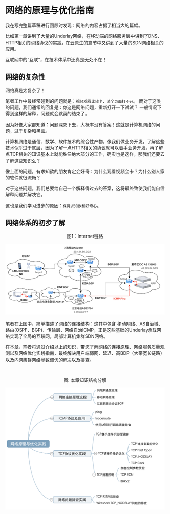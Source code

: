 # 网络的原理与优化指南

我在写完整篇草稿进行回顾时发现：网络的内容占据了相当大的篇幅。

比如第一章讲到了大量的Underlay网络，在移动端的网络服务层中讲到了DNS、HTTP相关的网络协议的实践，在云原生的篇节中又讲到了大量的SDN网络相关的应用。

互联网中的“互联”，在技术体系中还真是无处不在！


## 网络的复杂性

网络真是太复杂了！

笔者工作中最经常碰到的问题就是：`视频观看比较卡`、`某个页面打不开`。 而对于这类的问题，我们通常的回复是：你这是网络问题，重新打开一下试试？ 一般情况下得到这样的解释，问题就会默契的结束了。

因为好像大家都知道：问题深究下去，大概率没有答案！这就是计算机网络的问题，过于复杂和黑盒。

计算机网络是通信、数学、软件技术的综合性产物，像我们做业务开发，了解这些技术似乎过于底层，因为了解一点HTTP相关的协议就可以着手业务开发，再了解点TCP相关的知识基本上就能胜任绝大部分的工作，确实也是这样，那我们还要去了解这些知识么？

像上面的问题，有求知欲的朋友肯定会好奇：为什么观看视频会卡？为什么别人家的软件就很流畅？

对于这些问题，我们总要给自己一个解释得过去的答案，这将最终致使我们能自信解释问题并解决它。

这也是我们学习进步的原因：`保持求知欲和好奇心`。


## 网络体系的初步了解

<div  align="center">
	<p>图1：Internet链路</p>
	<img src="/assets/chapter1/internet.png" width = "700"  align=center />
</div>
<br/>
笔者在上图中，简单描述了网络的连接结构：这其中包含 移动网络、AS自治域、路由(OSPF、BGP)、传输层、网络自治ICMP，正是这些基础的Underlay承载网络实现了全局的互联网，局部计算机集群SDN网络。

在本章，笔者将通过介绍以上的知识，带您了解网络的连接原理、网络服务质量观测以及网络优化实践指南，最终解决用户端弱网、延迟、高BDP（大带宽长链路）以及内网集群网络参数调优的解决以及排查。

<br/>
<div  align="center">
	<p>图: 本章知识结构分解</p>
	<img src="/assets/net.png" width = "600"  align=center />
</div>

